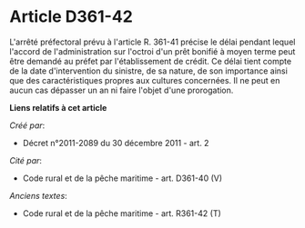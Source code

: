 # Article D361-42

L'arrêté préfectoral prévu à l'article R. 361-41 précise le délai pendant lequel l'accord de l'administration sur l'octroi
d'un prêt bonifié à moyen terme peut être demandé au préfet par l'établissement de crédit. Ce délai tient compte de la date
d'intervention du sinistre, de sa nature, de son importance ainsi que des caractéristiques propres aux cultures concernées.
Il ne peut en aucun cas dépasser un an ni faire l'objet d'une prorogation.

**Liens relatifs à cet article**

_Créé par_:

  - Décret n°2011-2089 du 30 décembre 2011 - art. 2

_Cité par_:

  - Code rural et de la pêche maritime - art. D361-40 (V)

_Anciens textes_:

  - Code rural et de la pêche maritime - art. R361-42 (T)

